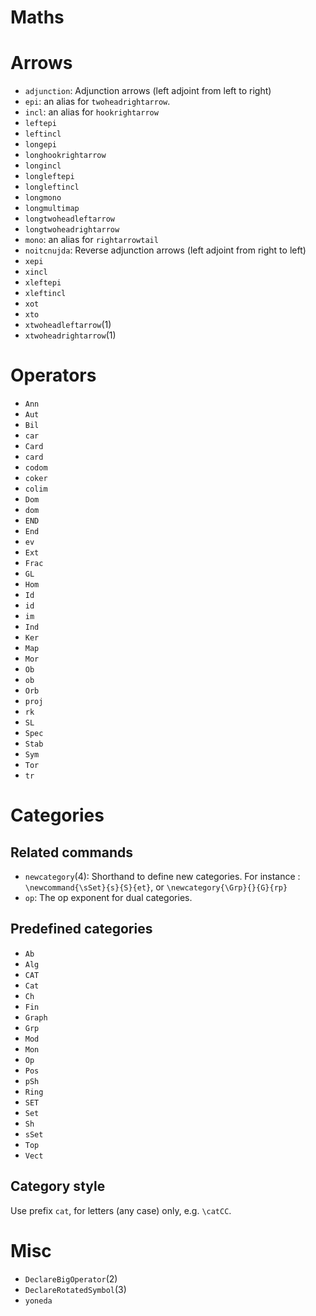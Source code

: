 Maths
=====

# Arrows

* `adjunction`: Adjunction arrows (left adjoint  from left to right)
* `epi`: an alias for `twoheadrightarrow`.
* `incl`: an alias for `hookrightarrow`
* `leftepi`
* `leftincl`
* `longepi`
* `longhookrightarrow`
* `longincl`
* `longleftepi`
* `longleftincl`
* `longmono`
* `longmultimap`
* `longtwoheadleftarrow`
* `longtwoheadrightarrow`
* `mono`: an alias for `rightarrowtail`
* `noitcnujda`: Reverse adjunction arrows (left adjoint from right to left)
* `xepi`
* `xincl`
* `xleftepi`
* `xleftincl`
* `xot`
* `xto`
* `xtwoheadleftarrow`(1)
* `xtwoheadrightarrow`(1)

# Operators

* `Ann`
* `Aut`
* `Bil`
* `car`
* `Card`
* `card`
* `codom`
* `coker`
* `colim`
* `Dom`
* `dom`
* `END`
* `End`
* `ev`
* `Ext`
* `Frac`
* `GL`
* `Hom`
* `Id`
* `id`
* `im`
* `Ind`
* `Ker`
* `Map`
* `Mor`
* `Ob`
* `ob`
* `Orb`
* `proj`
* `rk`
* `SL`
* `Spec`
* `Stab`
* `Sym`
* `Tor`
* `tr`

# Categories

## Related commands

* `newcategory`(4): Shorthand to define new categories. For instance : `\newcommand{\sSet}{s}{S}{et}`, or `\newcategory{\Grp}{}{G}{rp}`
* `op`: The op exponent for dual categories.

## Predefined categories

* `Ab`
* `Alg`
* `CAT`
* `Cat`
* `Ch`
* `Fin`
* `Graph`
* `Grp`
* `Mod`
* `Mon`
* `Op`
* `Pos`
* `pSh`
* `Ring`
* `SET`
* `Set`
* `Sh`
* `sSet`
* `Top`
* `Vect`

## Category style

Use prefix `cat`, for letters (any case) only, e.g. `\catCC`.

# Misc

* `DeclareBigOperator`(2)
* `DeclareRotatedSymbol`(3)
* `yoneda`
